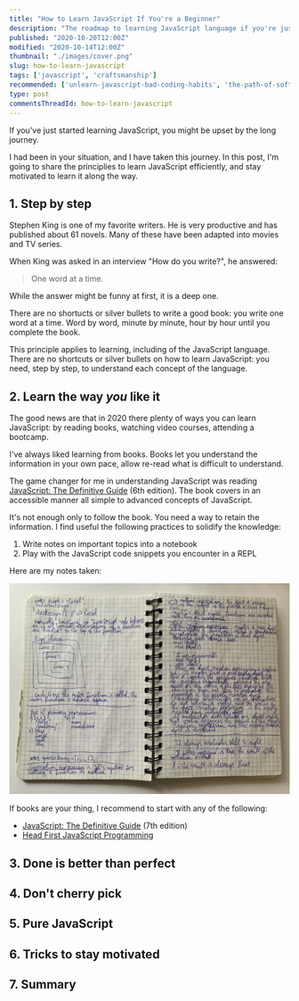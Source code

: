 ```yaml
---
title: "How to Learn JavaScript If You're a Beginner"
description: "The roadmap to learning JavaScript language if you're just starting."
published: "2020-10-20T12:00Z"
modified: "2020-10-14T12:00Z"
thumbnail: "./images/cover.png"
slug: how-to-learn-javascript
tags: ['javascript', 'craftsmanship']
recommended: ['unlearn-javascript-bad-coding-habits', 'the-path-of-software-development-craftsmanship']
type: post
commentsThreadId: how-to-learn-javascript
---
```


If you've just started learning JavaScript, you might be upset by the long journey.  

I had been in your situation, and I have taken this journey. In this post, I'm going to share
the principlies to learn JavaScript efficiently, and stay motivated to learn it along the way.  

## 1. Step by step

Stephen King is one of my favorite writers. He is very productive and has published about 61 novels. Many of these have been adapted into movies and TV series.  

When King was asked in an interview "How do you write?", he answered:

> One word at a time.

While the answer might be funny at first, it is a deep one.  

There are no shortucts or silver bullets to write a good book: you write one word at a time. Word by word, minute by minute, hour by hour until you complete the book.  

This principle applies to learning, including of the JavaScript language. There are no shortcuts or silver bullets on how to learn JavaScript: you need, step by step, to understand each concept of the language.  

## 2. Learn the way *you* like it

The good news are that in 2020 there plenty of ways you can learn JavaScript: by reading books, watching video courses, attending a bootcamp.  

I've always liked learning from books. Books let you understand the information in your own pace, allow re-read what is difficult to understand.  

The game changer for me in understanding JavaScript was reading [JavaScript: The Definitive Guide](https://www.amazon.com/JavaScript-Definitive-Guide-Activate-Guides/dp/0596805527) (6th edition). The book covers in an accessible manner all simple to advanced concepts of JavaScript.  

It's not enough only to follow the book. You need a way to retain the information. I find useful the following practices to solidify the knowledge:

1. Write notes on important topics into a notebook
2. Play with the JavaScript code snippets you encounter in a REPL

Here are my notes taken:

![Writing notes when learning JavaScript](./images/notebook.jpg)

If books are your thing, I recommend to start with any of the following:

* [JavaScript: The Definitive Guide](https://www.amazon.com/JavaScript-Definitive-Most-Used-Programming-Language/dp/1491952024/) (7th edition)
* [Head First JavaScript Programming](https://www.amazon.com/Head-First-JavaScript-Programming-Brain-Friendly/dp/144934013X)

## 3. Done is better than perfect

## 4. Don't cherry pick

## 5. Pure JavaScript

## 6. Tricks to stay motivated

## 7. Summary

